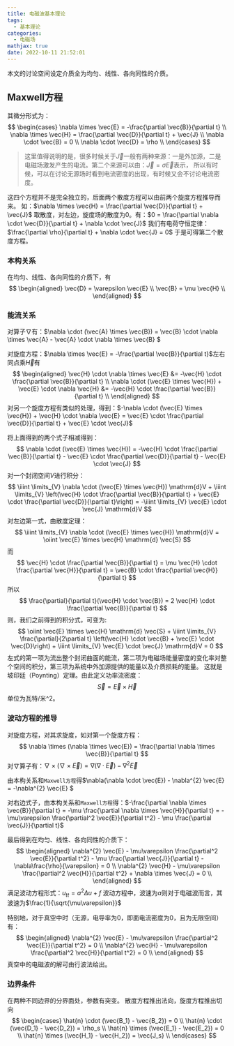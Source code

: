 ```yaml
---
title: 电磁波基本理论
tags:
  - 基本理论
categories:
  - 电磁场
mathjax: true
date: 2022-10-11 21:52:01
---
```



本文的讨论空间设定介质全为均匀、线性、各向同性的介质。

<!-- more -->

## Maxwell方程

其微分形式为：
$$
\begin{cases}
    \nabla \times \vec{E} = -\frac{\partial \vec{B}}{\partial t} \\
    \nabla \times \vec{H} = \frac{\partial \vec{D}}{\partial t} + \vec{J} \\
    \nabla \cdot \vec{B} = 0 \\
    \nabla \cdot \vec{D} = \rho \\
\end{cases}
$$

> 这里值得说明的是，很多时候关于$\vec{J}$一般有两种来源：一是外加源，二是电磁场激发产生的电流。第二个来源可以由：$\vec{J} = \sigma \vec{E}$表示，
> 所以有时候，可以在讨论无源场时看到电流密度的出现，有时候又会不讨论电流密度。

这四个方程并不是完全独立的，后面两个散度方程可以由前两个旋度方程推导而来。
如：$\nabla \times \vec{H} = \frac{\partial \vec{D}}{\partial t} + \vec{J}$
取散度，对左边，旋度场的散度为0。有：$0 = \frac{\partial \nabla \cdot \vec{D}}{\partial t} + \nabla \cdot \vec{J}$
我们有电荷守恒定律：$\frac{\partial \rho}{\partial t} + \nabla \cdot \vec{J} = 0$
于是可得第二个散度方程。

### 本构关系

在均匀、线性、各向同性的介质下，有
$$
\begin{aligned}
    \vec{D} = \varepsilon \vec{E} \\
    \vec{B} = \mu \vec{H} \\
\end{aligned}
$$

### 能流关系

对算子$\nabla$有：$\nabla \cdot (\vec{A} \times \vec{B}) = \vec{B} \cdot \nabla \times \vec{A} - \vec{A} \cdot \nabla \times \vec{B} $

对旋度方程：$\nabla \times \vec{E} = -\frac{\partial \vec{B}}{\partial t}$左右同点乘$\vec{H}$有
$$
\begin{aligned}
    \vec{H} \cdot \nabla \times \vec{E} &= -\vec{H} \cdot \frac{\partial \vec{B}}{\partial t} \\
    \nabla \cdot (\vec{E} \times \vec{H}) + \vec{E} \cdot \nabla \vec{H} &= -\vec{H} \cdot \frac{\partial \vec{B}}{\partial t} \\
\end{aligned}
$$
对另一个旋度方程有类似的处理，得到：$-\nabla \cdot (\vec{E} \times \vec{H}) + \vec{H} \cdot \nabla \vec{E} = \vec{E} \cdot \frac{\partial \vec{D}}{\partial t} + \vec{E} \cdot \vec{J}$

将上面得到的两个式子相减得到：
$$
\nabla \cdot (\vec{E} \times \vec{H}) = -\vec{H} \cdot \frac{\partial \vec{B}}{\partial t} - \vec{E} \cdot \frac{\partial \vec{D}}{\partial t} - \vec{E} \cdot \vec{J}
$$
对一个封闭空间$V$进行积分：
$$
\iiint \limits_{V} \nabla \cdot (\vec{E} \times \vec{H}) \mathrm{d}V +
\iiint \limits_{V} \left(\vec{H} \cdot \frac{\partial \vec{B}}{\partial t} + \vec{E} \cdot \frac{\partial \vec{D}}{\partial t}\right)
= -\iiint \limits_{V} \vec{E} \cdot \vec{J} \mathrm{d}V
$$
对左边第一式，由散度定理：
$$
\iiint \limits_{V} \nabla \cdot (\vec{E} \times \vec{H}) \mathrm{d}V = \oiint \vec{E} \times \vec{H} \mathrm{d} \vec{S}
$$
而
$$
\vec{H} \cdot \frac{\partial \vec{B}}{\partial t} = \mu \vec{H} \cdot \frac{\partial \vec{H}}{\partial t} = \vec{B} \cdot \frac{\partial \vec{H}}{\partial t}
$$
所以
$$
\frac{\partial}{\partial t}(\vec{H} \cdot \vec{B}) = 2 \vec{H} \cdot \frac{\partial \vec{B}}{\partial t}
$$
则，我们之前得到的积分式，可变为:
$$
\oiint \vec{E} \times \vec{H} \mathrm{d} \vec{S} +
\iiint \limits_{V} \frac{\partial}{2\partial t} \left(\vec{H} \cdot \vec{B} + \vec{E} \cdot \vec{D}\right) +
\iiint \limits_{V} \vec{E} \cdot \vec{J} \mathrm{d}V
= 0
$$
左式的第一项为流出整个封闭曲面的能流，第二项为电磁场能量密度的变化率对整个空间的积分，第三项为系统中外加源提供的能量以及介质损耗的能量。
这就是坡印廷（Poynting）定理。由此定义功率流密度：
$$
\vec{S} = \vec{E} \times \vec{H}
$$
单位为瓦特/米^2。

### 波动方程的推导

对旋度方程，对其求旋度，如对第一个旋度方程：
$$
\nabla \times (\nabla \times \vec{E}) = \frac{\partial \nabla \times \vec{B}}{\partial t}
$$
对$\nabla$算子有：$\nabla \times (\nabla \times \vec{E}) = \nabla(\nabla \cdot \vec{E}) - \nabla^{2} \vec{E}$

由本构关系和`Maxwell方程`得$\nabla(\nabla \cdot \vec{E}) - \nabla^{2} \vec{E} = -\nabla^{2} \vec{E} $

对右边式子，由本构关系和`Maxwell方程`得：$-\frac{\partial \nabla \times \vec{B}}{\partial t} = -\mu \frac{\partial \nabla \times \vec{H}}{\partial t} = -\mu\varepsilon \frac{\partial^2 \vec{E}}{\partial t^2} - \mu \frac{\partial \vec{J}}{\partial t}$

最后得到在均匀、线性、各向同性的介质下：
$$
\begin{aligned}
    \nabla^{2} \vec{E} - \mu\varepsilon \frac{\partial^2 \vec{E}}{\partial t^2} - \mu \frac{\partial \vec{J}}{\partial t} - \nabla\frac{\rho}{\varepsilon} = 0 \\
    \nabla^{2} \vec{H} - \mu\varepsilon \frac{\partial^2 \vec{H}}{\partial t^2} + \nabla \times \vec{J} = 0 \\
\end{aligned}
$$
满足波动方程形式：$u_{tt} = a^2\Delta u + f$
波动方程中，波速为$a$则对于电磁波而言，其波速为$\frac{1}{\sqrt{\mu\varepsilon}}$

特别地，对于真空中时（无源，电导率为0，即面电流密度为0，且为无限空间）有：
$$
\begin{aligned}
    \nabla^{2} \vec{E} - \mu\varepsilon \frac{\partial^2 \vec{E}}{\partial t^2} = 0 \\
    \nabla^{2} \vec{H} - \mu\varepsilon \frac{\partial^2 \vec{H}}{\partial t^2} = 0 \\
\end{aligned}
$$
真空中的电磁波的解可由行波法给出。

### 边界条件

在两种不同边界的分界面处，参数有突变。
散度方程推出法向，旋度方程推出切向
$$
\begin{cases}
    \hat{n} \cdot (\vec{B_1} - \vec{B_2}) = 0 \\
    \hat{n} \cdot (\vec{D_1} - \vec{D_2}) = \rho_s \\
    \hat{n} \times (\vec{E_1} - \vec{E_2}) = 0 \\
    \hat{n} \times (\vec{H_1} - \vec{H_2}) = \vec{J_s} \\
\end{cases}
$$
